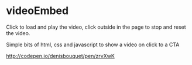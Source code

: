 # videoEmbed
Click to load and play the video, click outside in the page to stop and reset the video.

Simple bits of html, css and javascript to show a video on click to a CTA

http://codepen.io/denisbouquet/pen/zrvXwK

